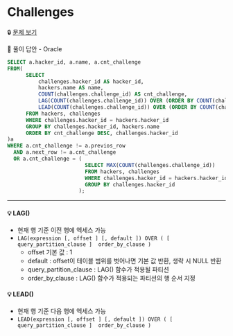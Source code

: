 # Challenges

🔒 [문제 보기](https://www.hackerrank.com/challenges/challenges/problem)

🔑 풀이 답안 - Oracle

```SQL
SELECT a.hacker_id, a.name, a.cnt_challenge
FROM(
      SELECT 
          challenges.hacker_id AS hacker_id, 
          hackers.name AS name, 
          COUNT(challenges.challenge_id) AS cnt_challenge,
          LAG(COUNT(challenges.challenge_id)) OVER (ORDER BY COUNT(challenges.challenge_id)) AS previos_row,
          LEAD(COUNT(challenges.challenge_id)) OVER (ORDER BY COUNT(challenges.challenge_id)) AS next_row
      FROM hackers, challenges
      WHERE challenges.hacker_id = hackers.hacker_id
      GROUP BY challenges.hacker_id, hackers.name
      ORDER BY cnt_challenge DESC, challenges.hacker_id
)a
WHERE a.cnt_challenge != a.previos_row
  AND a.next_row != a.cnt_challenge
  OR a.cnt_challenge = (
                         SELECT MAX(COUNT(challenges.challenge_id)) 
                         FROM hackers, challenges
                         WHERE challenges.hacker_id = hackers.hacker_id
                         GROUP BY challenges.hacker_id
                       );
```

------

#### 💡 LAG()

- 현재 행 기준 이전 행에 엑세스 가능
- `LAG(expression [, offset ] [, default ]) OVER ( [ query_partition_clause ]  order_by_clause )`
  - offset 기본 값 : 1
  - default : offset이 테이블 범위를 벗어나면 기본 값 반환, 생략 시 NULL 반환
  - query_partition_clause : LAG() 함수가 적용될 파티션
  - order_by_clause : LAG() 함수가 적용되는 파티션의 행 순서 지정

#### 💡 LEAD() 
- 현재 행 기준 다음 행에 엑세스 가능
- `LEAD(expression [, offset ] [, default ]) OVER ( [ query_partition_clause ]  order_by_clause )`
